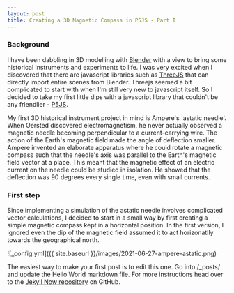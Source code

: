 ```yaml
---
layout: post
title: Creating a 3D Magnetic Compass in P5JS - Part I
---
```


### Background

I have been dabbling in 3D modelling with [Blender](https://blender.org) with a view to bring some historical instruments and experiments to life. I was very excited when I discovered that there are javascript libraries such as [ThreeJS](threejs.org) that can directly import entire scenes from Blender. Threejs seemed a bit complicated to start with when I'm still very new to javascript itself. So I decided to take my first little dips with a javascript library that couldn't be any friendlier - [P5JS](https://p5js.org).

My first 3D historical instrument project in mind is Ampere's 'astatic needle'. When Oersted discovered electromagnetism, he never actually observed a magnetic needle becoming perpendicular to a current-carrying wire. The action of the Earth's magnetic field made the angle of deflection smaller. Ampere invented an elaborate apparatus where he could rotate a magnetic compass such that the needle's axis was parallel to the Earth's magnetic field vector at a place. This meant that the magnetic effect of an electric current on the needle could be studied in isolation. He showed that the deflection was 90 degrees every single time, even with small currents.

### First step

Since implementing a simulation of the astatic needle involves complicated vector calculations, I decided to start in a small way by first creating a simple magnetic compass kept in a horizontal position. In the first version, I ignored even the dip of the magnetic field assumed it to act horizonatlly towards the geographical north.

![_config.yml]({{ site.baseurl }}/images/2021-06-27-ampere-astatic.png)

The easiest way to make your first post is to edit this one. Go into /_posts/ and update the Hello World markdown file. For more instructions head over to the [Jekyll Now repository](https://github.com/barryclark/jekyll-now) on GitHub.
